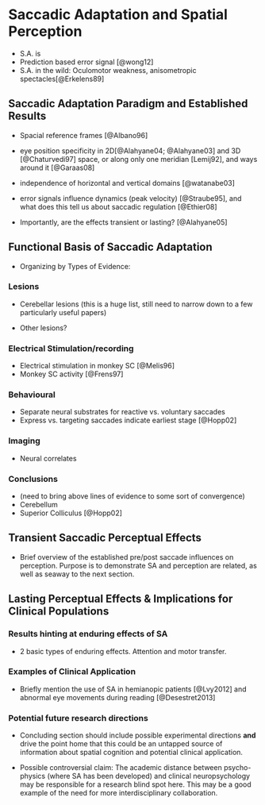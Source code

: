 Saccadic Adaptation and Spatial Perception
========================================

* S.A. is 
* Prediction based error signal [@wong12]
* S.A. in the wild: Oculomotor weakness, anisometropic
  spectacles[@Erkelens89]


Saccadic Adaptation Paradigm and Established Results
-------------------------------------------------

* Spacial reference frames [@Albano96]
* eye position specificity in 2D[@Alahyane04; @Alahyane03] and 3D
  [@Chaturvedi97] space, or along only one meridian [Lemij92], and ways
  around it [@Garaas08]
* independence of horizontal and vertical domains [@watanabe03]

* error signals influence dynamics (peak velocity) [@Straube95], and 
what does this tell us about saccadic regulation [@Ethier08]

* Importantly, are the effects transient or lasting? [@Alahyane05]


Functional Basis of Saccadic Adaptation
-------------------------------------

* Organizing by Types of Evidence:

### Lesions
* Cerebellar lesions (this is a huge list, still need to narrow down
  to a few particularly useful papers)

* Other lesions?

### Electrical Stimulation/recording
* Electrical stimulation in monkey SC [@Melis96]
* Monkey SC activity [@Frens97]

### Behavioural
* Separate neural substrates for reactive vs. voluntary saccades
* Express vs. targeting saccades indicate earliest stage [@Hopp02]

### Imaging
* Neural correlates

### Conclusions 
* (need to bring above lines of evidence to some sort of convergence)
* Cerebellum
* Superior Colliculus [@Hopp02]


Transient Saccadic Perceptual Effects
-----------------------------------

* Brief overview of the established pre/post saccade influences 
  on perception. Purpose is to demonstrate SA and perception are 
  related, as well as seaway to the next section.


Lasting Perceptual Effects & Implications for Clinical Populations
--------------------------------------------------------------

### Results hinting at enduring effects of SA

* 2 basic types of enduring effects. Attention and motor transfer. 


### Examples of Clinical Application

* Briefly mention the use of SA in hemianopic patients [@Lvy2012] and
  abnormal eye movements during reading [@Desestret2013]

### Potential future research directions

* Concluding section should include possible experimental directions 
  **and** drive the point home that this could be an untapped source
  of information about spatial cognition and potential clinical
  application.
  
* Possible controversial claim: The academic distance between
  psycho-physics (where SA has been developed) and clinical
  neuropsychology may be responsible for a research blind spot here.
  This may be a good example of the need for more interdisciplinary
  collaboration.





